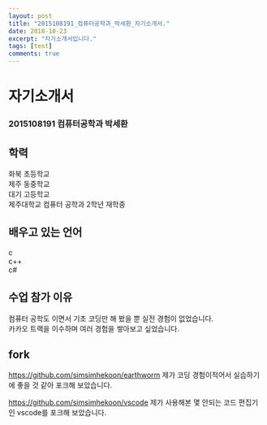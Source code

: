 ```yaml
---
layout: post
title: "2015108191_컴퓨터공학과_박세환_자기소개서."
date: 2018-10-23
excerpt: "자기소개서입니다."
tags: [test]
comments: true
---
```

# 자기소개서
### 2015108191 컴퓨터공학과 박세환

## 학력
화북 초등학교<br>
제주 동중학교<br>
대기 고등학교<br>
제주대학교 컴퓨터 공학과 2학년 재학중

## 배우고 있는 언어
c<br>
c++<br>
c#<br>

## 수업 참가 이유
컴퓨터 공학도 이면서 기초 코딩만 해 봤을 뿐 실전 경험이 없었습니다.<br>
카카오 트랙을 이수하며 여러 경험을 쌓아보고 싶었습니다.

## fork
https://github.com/simsimhekoon/earthworm
제가 코딩 경험이적어서 실습하기에 좋을 것 같아 포크해 보았습니다.

https://github.com/simsimhekoon/vscode
제가 사용해본 몇 안되는 코드 편집기인  vscode를 포크해 보았습니다.
